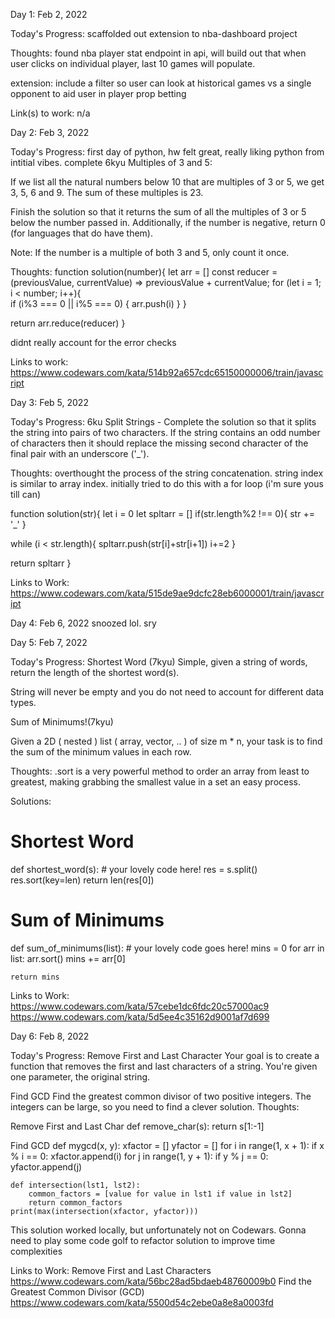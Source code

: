 Day 1: Feb 2, 2022

Today's Progress: scaffolded out extension to nba-dashboard project

Thoughts: found nba player stat endpoint in api, will build out that when user clicks on individual player, last 10 games will populate.

extension: include a filter so user can look at historical games vs a single opponent to aid user in player prop betting

Link(s) to work: n/a

Day 2: Feb 3, 2022

Today's Progress: first day of python, hw felt great, really liking python from intitial vibes. complete 6kyu Multiples of 3 and 5:

If we list all the natural numbers below 10 that are multiples of 3 or 5, we get 3, 5, 6 and 9. The sum of these multiples is 23.

Finish the solution so that it returns the sum of all the multiples of 3 or 5 below the number passed in. Additionally, if the number is negative, return 0 (for languages that do have them).

Note: If the number is a multiple of both 3 and 5, only count it once.

Thoughts:
function solution(number){
let arr = []
const reducer = (previousValue, currentValue) => previousValue + currentValue;
for (let i = 1; i < number; i++){  
 if (i%3 === 0 || i%5 === 0) {
arr.push(i)
}
}

return arr.reduce(reducer)
}

didnt really account for the error checks

Links to work: https://www.codewars.com/kata/514b92a657cdc65150000006/train/javascript

Day 3: Feb 5, 2022

Today's Progress: 6ku Split Strings - Complete the solution so that it splits the string into pairs of two characters. If the string contains an odd number of characters then it should replace the missing second character of the final pair with an underscore ('\_').

Thoughts: overthought the process of the string concatenation. string index is similar to array index. initially tried to do this with a for loop (i'm sure yous till can)

function solution(str){
let i = 0
let spltarr = []
if(str.length%2 !== 0){
str += '\_'
}

while (i < str.length){
spltarr.push(str[i]+str[i+1])
i+=2
}

return spltarr
}

Links to Work: https://www.codewars.com/kata/515de9ae9dcfc28eb6000001/train/javascript

Day 4: Feb 6, 2022
snoozed lol. sry

Day 5: Feb 7, 2022

Today's Progress:
Shortest Word (7kyu)
Simple, given a string of words, return the length of the shortest word(s).

String will never be empty and you do not need to account for different data types.

Sum of Minimums!(7kyu)

Given a 2D ( nested ) list ( array, vector, .. ) of size m \* n, your task is to find the sum of the minimum values in each row.

Thoughts:
.sort is a very powerful method to order an array from least to greatest, making grabbing the smallest value in a set an easy process.

Solutions:

# Shortest Word

def shortest_word(s): # your lovely code here!
res = s.split()
res.sort(key=len)
return len(res[0])

# Sum of Minimums

def sum_of_minimums(list): # your lovely code goes here!
mins = 0
for arr in list:
arr.sort()
mins += arr[0]

    return mins

Links to Work:
https://www.codewars.com/kata/57cebe1dc6fdc20c57000ac9
https://www.codewars.com/kata/5d5ee4c35162d9001af7d699

Day 6: Feb 8, 2022

Today's Progress:
Remove First and Last Character
Your goal is to create a function that removes the first and last characters of a string. You're given one parameter, the original string.

Find GCD
Find the greatest common divisor of two positive integers. The integers can be large, so you need to find a clever solution.
Thoughts:

Remove First and Last Char
def remove_char(s):
return s[1:-1]

Find GCD
def mygcd(x, y):
xfactor = []
yfactor = []
for i in range(1, x + 1):
if x % i == 0:
xfactor.append(i)
for j in range(1, y + 1):
if y % j == 0:
yfactor.append(j)

    def intersection(lst1, lst2):
        common_factors = [value for value in lst1 if value in lst2]
        return common_factors
    print(max(intersection(xfactor, yfactor)))

This solution worked locally, but unfortunately not on Codewars. Gonna need to play some code golf to refactor solution to improve time complexities

Links to Work:
Remove First and Last Characters
https://www.codewars.com/kata/56bc28ad5bdaeb48760009b0
Find the Greatest Common Divisor (GCD)
https://www.codewars.com/kata/5500d54c2ebe0a8e8a0003fd
